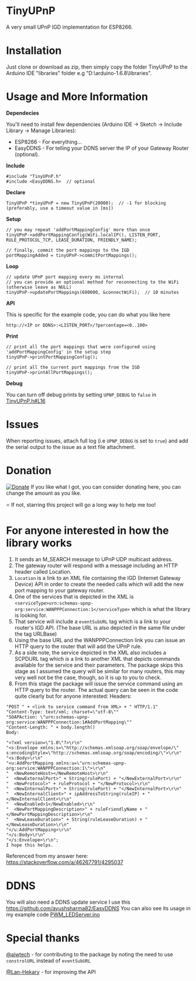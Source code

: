 # TinyUPnP
A very small UPnP IGD implementation for ESP8266.

Installation
=
Just clone or download as zip, then simply copy the folder TinyUPnP to the Arduino IDE "libraries" folder e.g "D:\arduino-1.6.8\libraries".

Usage and More Information
=

**Dependecies**

You'll need to install few dependencies (Arduino IDE -> Sketch -> Include Library -> Manage Libraries):
* ESP8266 - For everything...
* EasyDDNS - For telling your DDNS server the IP of your Gateway Router (optional).

**Include**
```
#include "TinyUPnP.h"
#include <EasyDDNS.h>  // optional
```

**Declare**
```
TinyUPnP *tinyUPnP = new TinyUPnP(20000);  // -1 for blocking (preferably, use a timeout value in [ms])
```
**Setup**
```
// you may repeat 'addPortMappingConfig' more than once
tinyUPnP->addPortMappingConfig(WiFi.localIP(), LISTEN_PORT, RULE_PROTOCOL_TCP, LEASE_DURATION, FRIENDLY_NAME);

// finally, commit the port mappings to the IGD
portMappingAdded = tinyUPnP->commitPortMappings();
```
**Loop**
```
// update UPnP port mapping every ms internal
// you can provide an optional method for reconnecting to the WiFi (otherwise leave as NULL)
tinyUPnP->updatePortMappings(600000, &connectWiFi);  // 10 minutes
```
**API**

This is specific for the example code, you can do what you like here
```
http://<IP or DDNS>:<LISTEN_PORT>/?percentage=<0..100>
```
**Print**
```
// print all the port mappings that were configured using 'addPortMappingConfig' in the setup step
tinyUPnP->printPortMappingConfig();

// print all the current port mappings from the IGD
tinyUPnP->printAllPortMappings();
```
**Debug**

You can turn off debug prints by setting `UPNP_DEBUG` to `false` in [TinyUPnP.h#L16](https://github.com/ofekp/TinyUPnP/blob/master/src/TinyUPnP.h#L16)

Issues
=
When reporting issues, attach full log (i.e `UPNP_DEBUG` is set to `true`) and add the serial output to the issue as a text file attachment.

Donation
=
[![Donate](https://www.paypalobjects.com/en_US/i/btn/btn_donate_LG.gif)](https://www.paypal.me/ofekpearl/1usd) If you like what I got, you can consider donating here, you can change the amount as you like.

:star: If not, starring this project will go a long way to help me too!

For anyone interested in how the library works
=
1. It sends an M_SEARCH message to UPnP UDP multicast address.
2. The gateway router will respond with a message including an HTTP header called Location.
3. `Location` is a link to an XML file containing the IGD (Internet Gateway Device) API in order to create the needed calls which will add the new port mapping to your gateway router.
4. One of the services that is depicted in the XML is `<serviceType>urn:schemas-upnp-org:service:WANPPPConnection:1</serviceType>` which is what the library is looking for.
5. That service will include a `eventSubURL` tag which is a link to your router's IGD API. (The base URL is also depicted in the same file under the tag URLBase)
6. Using the base URL and the WANPPPConnection link you can issue an HTTP query to the router that will add the UPnP rule.
7. As a side note, the service depicted in the XML also includes a SCPDURL tag which is a link to another XML that depicts commands available for the service and their parameters. The package skips this stage as I assumed the query will be similar for many routers, this may very well not be the case, though, so it is up to you to check.
8. From this stage the package will issue the service command using an HTTP query to the router. The actual query can be seen in the code quite clearly but for anyone interested:
Headers:
```
"POST " + <link to service command from XML> + " HTTP/1.1"
"Content-Type: text/xml; charset=\"utf-8\""
"SOAPAction: \"urn:schemas-upnp-org:service:WANPPPConnection:1#AddPortMapping\""
"Content-Length: " + body.length()
Body:

"<?xml version=\"1.0\"?>\r\n"
"<s:Envelope xmlns:s=\"http://schemas.xmlsoap.org/soap/envelope/\" s:encodingStyle=\"http://schemas.xmlsoap.org/soap/encoding/\">\r\n"
"<s:Body>\r\n"
"<u:AddPortMapping xmlns:u=\"urn:schemas-upnp-org:service:WANPPPConnection:1\">\r\n"
"  <NewRemoteHost></NewRemoteHost>\r\n"
"  <NewExternalPort>" + String(rulePort) + "</NewExternalPort>\r\n"
"  <NewProtocol>" + ruleProtocol + "</NewProtocol>\r\n"
"  <NewInternalPort>" + String(rulePort) + "</NewInternalPort>\r\n"
"  <NewInternalClient>" + ipAddressToString(ruleIP) + "</NewInternalClient>\r\n"
"  <NewEnabled>1</NewEnabled>\r\n"
"  <NewPortMappingDescription>" + ruleFriendlyName + "</NewPortMappingDescription>\r\n"
"  <NewLeaseDuration>" + String(ruleLeaseDuration) + "</NewLeaseDuration>\r\n"
"</u:AddPortMapping>\r\n"
"</s:Body>\r\n"
"</s:Envelope>\r\n";
I hope this helps.
```
Referenced from my answer here:
https://stackoverflow.com/a/46267791/4295037

DDNS
=
You will also need a DDNS update service
I use this https://github.com/ayushsharma82/EasyDDNS
You can also see its usage in my example code [PWM_LEDServer.ino](https://github.com/ofekp/TinyUPnP/blob/master/examples/PWM_LEDServer/PWM_LEDServer.ino)

Special thanks
=
[@ajwtech](https://github.com/ajwtech) - for contributing to the package by noting the need to use `constrolURL` instead of `eventSubURL`

[@Lan-Hekary](https://github.com/Lan-Hekary) - for improving the API